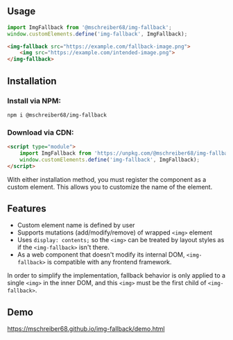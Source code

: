 ## Usage
```javascript
import ImgFallback from '@mschreiber68/img-fallback';
window.customElements.define('img-fallback', ImgFallback);
```
```html
<img-fallback src="https://example.com/fallback-image.png">
    <img src="https://example.com/intended-image.png">
</img-fallback>
```

## Installation
### Install via NPM:
```shell
npm i @mschreiber68/img-fallback
```

### Download via CDN:
```html
<script type="module">
    import ImgFallback from 'https://unpkg.com/@mschreiber68/img-fallback@0.0.2/index.js'
    window.customElements.define('img-fallback', ImgFallback);
</script>
```

With either installation method, you must register the component as a custom element.
This allows you to customize the name of the element.

## Features
* Custom element name is defined by user
* Supports mutations (add/modify/remove) of wrapped `<img>` element
* Uses `display: contents;` so the `<img>` can be treated by layout styles as if the `<img-fallback>` isn't there.
* As a web component that doesn't modify its internal DOM, `<img-fallback>` is compatible with any frontend framework.

In order to simplify the implementation, fallback behavior is only applied to a single `<img>` in the inner DOM, and this `<img>` must be the first child of `<img-fallback>`. 

## Demo
https://mschreiber68.github.io/img-fallback/demo.html